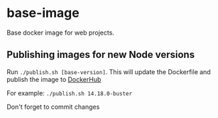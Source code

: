 # base-image

Base docker image for web projects.

## Publishing images for new Node versions

Run `./publish.sh [base-version]`. This will update the Dockerfile and publish the image to [DockerHub](https://hub.docker.com/r/uber/web-base-image/tags)

For example: `./publish.sh 14.18.0-buster`

Don't forget to commit changes

